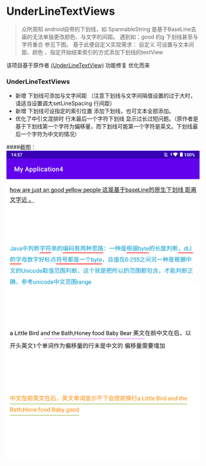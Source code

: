 # UnderLineTextViews


>众所周知 android自带的下划线，如 SpannableString 是基于BaseLine去画的无法单独更改颜色、与文字的间距。 遇到如：good 的g 下划线甚至与字符重合 参见下图。
基于此便自定义实现需求： 自定义 可设置与文本间距、颜色 、指定开始结束索引的方式添加下划线的textView


该项目基于原作者 [(UnderLineTextView)](https://github.com/lixiaote/UnderLineTextView) 功能修复 优化而来  

 ### UnderLineTextViews 
  * 新增 下划线可添加与文字间距 （注意下划线与文字间隔值设置的过于大时，请适当设置调大setLineSpacing 行间距）
  * 新增 下划线可设指定的索引位置 添加下划线，也可文本全部添加。
  * 优化了中引文混排时 行末最后一个字符下划线 显示过长过短问题。（原作者是基于下划线第一个字符为偏移量，而下划线可能第一个字符是英文。下划线最后一个字符为中文的情况）
  
####截图：
![MvvmApp-master](https://github.com/yezihengok/UnderLineTextViews/blob/master/screenshots/device-1.png)

 
 

 




